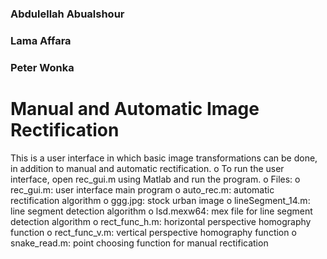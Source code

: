 ### Abdulellah Abualshour

### Lama Affara

### Peter Wonka

# Manual and Automatic Image Rectification
This is a user interface in which basic image transformations can be done, in addition to manual and automatic rectification.
o To run the user interface, open rec_gui.m using Matlab and run the program.
  o Files:
    o rec_gui.m: user interface main program
    o auto_rec.m: automatic rectification algorithm
    o ggg.jpg: stock urban image
    o lineSegment_14.m: line segment detection algorithm
    o lsd.mexw64: mex file for line segment detection algorithm
    o rect_func_h.m: horizontal perspective homography function
    o rect_func_v.m: vertical perspective homography function
    o snake_read.m: point choosing function for manual rectification
